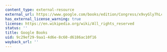 ```yaml
---
content_type: external-resource
external_url: https://www.google.com/books/edition/Congress/x9vyGly7hLcC?hl=en&gbpv=1
has_external_license_warning: true
license: https://en.wikipedia.org/wiki/All_rights_reserved
status: ''
title: Google Books
uid: 9c29ef29-9aa1-4d6e-8c60-d6186ac10f16
wayback_url: ''
---
```


